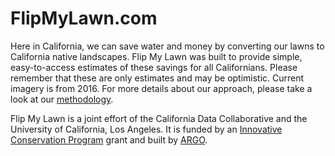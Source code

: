 # FlipMyLawn.com

Here in California, we can save water and money by converting our lawns to California native landscapes. Flip My Lawn was built to provide simple, easy-to-access estimates of these savings for all Californians. Please remember that these are only estimates and may be optimistic. Current imagery is from 2016. For more details about our approach, please take a look at our [methodology](https://docs.google.com/document/d/10KD-uFsSv4Bu6RVPKvaiU_0P4ZvcW5R25bFYTtHzuAo/edit?usp=sharing).

Flip My Lawn is a joint effort of the California Data Collaborative and the University of California, Los Angeles. It is funded by an [Innovative Conservation Program](http://www.bewaterwise.com/innovative-conservation-program.html) grant and built by [ARGO](http://www.argolabs.org/).
